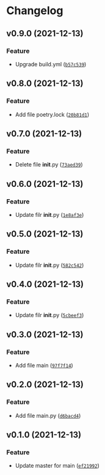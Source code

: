 # Changelog

<!--next-version-placeholder-->

## v0.9.0 (2021-12-13)
### Feature
* Upgrade build.yml ([`b57c539`](https://github.com/Maxstyll/cafe-com-dados/commit/b57c5398e781df4f0c0de1f93441d6ae09924ff0))

## v0.8.0 (2021-12-13)
### Feature
* Add file poetry.lock ([`20b81d1`](https://github.com/Maxstyll/cafe-com-dados/commit/20b81d13cf60f7b512df792ef14307ebbd114347))

## v0.7.0 (2021-12-13)
### Feature
* Delete file __init__.py ([`73aed39`](https://github.com/Maxstyll/cafe-com-dados/commit/73aed39e69b107fbb8f3177281009823dc948100))

## v0.6.0 (2021-12-13)
### Feature
* Update filr __init__.py ([`1e8af3e`](https://github.com/Maxstyll/cafe-com-dados/commit/1e8af3e30c84f80b35e86339fa7f7e9617585884))

## v0.5.0 (2021-12-13)
### Feature
* Update filr __init__.py ([`582c542`](https://github.com/Maxstyll/cafe-com-dados/commit/582c542086f351bd95717d10e3ac7d58eca8c7db))

## v0.4.0 (2021-12-13)
### Feature
* Update filr __init__.py ([`5cbeef3`](https://github.com/Maxstyll/cafe-com-dados/commit/5cbeef31942954d8749cc7e43cd89f0cfb0aa550))

## v0.3.0 (2021-12-13)
### Feature
* Add file main ([`97f7f14`](https://github.com/Maxstyll/cafe-com-dados/commit/97f7f1443a0437c7d3629d454509e6950f24e759))

## v0.2.0 (2021-12-13)
### Feature
* Add file main.py ([`d6bacd4`](https://github.com/Maxstyll/cafe-com-dados/commit/d6bacd4aa0698efad755ec05ac929bbd03884b6e))

## v0.1.0 (2021-12-13)
### Feature
* Update master for main ([`ef21992`](https://github.com/Maxstyll/cafe-com-dados/commit/ef21992b59e5dffd7b0d4cca0e7373961ec1b62a))
